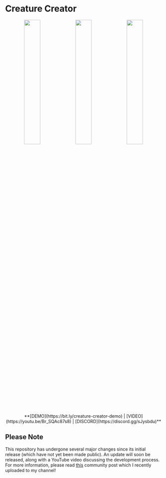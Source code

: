 # Creature Creator

<p align="middle">
  <img src="https://img.itch.zone/aW1hZ2UvNzY4NjAzLzQzMDA0MjMucG5n/original/1fZLdQ.png" width="32%" />
  <img src="https://img.itch.zone/aW1hZ2UvNzY4NjAzLzQzMDA0MjQucG5n/original/gzAD%2B0.png" width="32%" /> 
  <img src="https://img.itch.zone/aW1hZ2UvNzY4NjAzLzQzMDA0MjUucG5n/original/yuJn7Y.png" width="32%" />
</p>

<p align="center">**[DEMO](https://bit.ly/creature-creator-demo) | [VIDEO](https://youtu.be/Br_SQAc87s8) | [DISCORD](https://discord.gg/sJysbdu)**</p>

## Please Note
This repository has undergone several major changes since its initial release (which have not yet been made public). An update will soon be released, along with a YouTube video discussing the development process. For more information, please read [this](https://www.youtube.com/channel/UCGLR3v7NaV1t92dnzWZNSKA/community?lb=UgxlXQ_Cz7YIBDkxlpJ4AaABCQ) community post which I recently uploaded to my channel!
